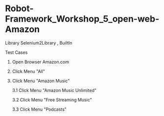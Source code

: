 # Robot-Framework_Workshop_5_open-web-Amazon

Library    Selenium2Library , BuiltIn

Test Cases

1. Open Browser Amazon.com 

2. Click Menu "All"

3. Click Menu "Amazon Music"
  
    3.1 Click Menu "Amazon Music Unlimited"
  
    3.2 Click Menu "Free Streaming Music"
  
    3.3 Click Menu "Podcasts"
